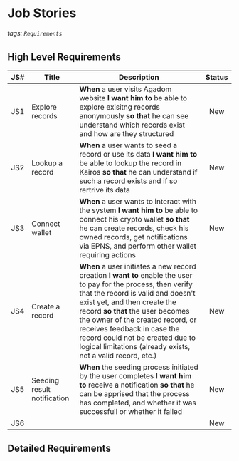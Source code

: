 # Job Stories

###### tags: `Requirements`

## High Level Requirements

| JS# | Title | Description | Status |
| --- | ----- | ----------- |:------:|
| JS1 | Explore records | **When** a user visits Agadom website **I want him to** be able to explore exisitng records anonymously **so that** he can see understand which records exist and how are they structured | New |
| JS2 | Lookup a record | **When** a user wants to seed a record or use its data **I want him to** be able to lookup the record in Kairos **so that** he can understand if such a record exists and if so rertrive its data | New |
| JS3 | Connect wallet | **When** a user wants to interact with the system **I want him to** be able to connect his crypto wallet **so that** he can create records, check his owned records, get notifications via EPNS, and perform other wallet requiring actions |  New |
| JS4 | Create a record | **When** a user initiates a new record creation **I want to** enable the user to pay for the process, then verify that the record is valid and doesn't exist yet, and then create the record **so that** the user becomes the owner of the created record, or receives feedback in case the record could not be created due to logical limitations (already exists, not a valid record, etc.) | New |
| JS5 | Seeding result notification | **When** the seeding process initiated by the user completes **I want him to** receive a notification **so that** he can be apprised that the process has completed, and whether it was successfull or whether it failed | New |
| JS6 | | | New |

## Detailed Requirements

